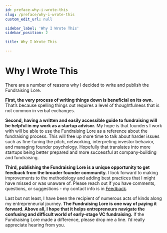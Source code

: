 ```yaml
---
id: preface-why-i-wrote-this
slug: /preface/why-i-wrote-this
custom_edit_url: null

sidebar_label: 'Why I Wrote This'
sidebar_position: 2

title: Why I Wrote This

---
```


# Why I Wrote This

There are a number of reasons why I decided to write and publish the Fundraising Lore.

**First, the very process of writing things down is beneficial on its own.** That’s because spelling things out requires a level of thoughtfulness that is not common in verbal exchanges.

**Second, having a written and easily accessible guide to fundraising will be helpful in my work as a startup advisor.** My hope is that founders I work with will be able to use the Fundraising Lore as a reference about the fundraising process. This will free up more time to talk about harder issues such as fine-tuning the pitch, networking, interpreting investor behavior, and managing founder psychology. Hopefully that translates into more startups being better prepared and more successful at company-building and fundraising.

**Third, publishing the Fundraising Lore is a unique opportunity to get feedback from the broader founder community.** I look forward to making improvements to the methodology and adding best practices that I might have missed or was unaware of. Please reach out if you have comments, questions, or suggestions - my contact info is in [Feedback](/preface/feedback).

Last but not least, I have been the recipient of numerous acts of kinds along my entrepreneurial journey. **The Fundraising Lore is one way of paying it forward. Above all, I hope that it helps entrepreneurs navigate the confusing and difficult world of early-stage VC fundraising.** If the Fundraising Lore made a difference, please drop me a line. I’d really appreciate hearing from you.